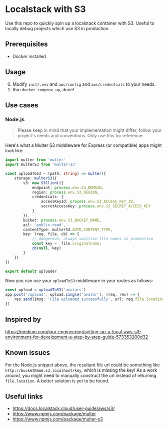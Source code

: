 # Localstack with S3
Use this repo to quickly spin up a localstack container with S3. Useful to locally debug projects which use S3 in production.

## Prerequisites
- Docker installed

## Usage
0. Modify `init/.env` and `aws/config` and `aws/credentials` to your needs.
1. Run `docker compose up`, done!

## Use cases
### Node.js
> Please keep in mind that your implementation might differ, follow your project's needs and conventions. Only use this for reference.

Here's what a Multer S3 middleware for Express (or compatible) apps might look like:

```ts
import multer from 'multer'
import multerS3 from 'multer-s3'

const uploadToS3 = (path: string) => multer({
    storage: multerS3({
        s3: new S3Client({
            endpoint: process.env.S3_DOMAIN,
            region: process.env.S3_REGION,
            credentials: {
                accessKeyId: process.env.S3_ACCESS_KEY_ID,
                secretAccessKey: process.env.S3_SECRET_ACCESS_KEY
            }
        }),
        bucket: process.env.S3_BUCKET_NAME,
        acl: 'public-read',
        contentType: multerS3.AUTO_CONTENT_TYPE,
        key: (req, file, cb) => {
            // dangerous; always sanitize file names in production
            const key =  file.originalname; 
            cb(null, key)
        }
    })
})

export default uploader
```

Now you can use your `uploadToS3` middleware in your routes as follows:

```ts
const upload = uploadToS3('avatars')
app.post('/upload', upload.single('avatar'), (req, res) => {
    res.send({msg: 'File uploaded successfully', url: req.file.location})
})
```
## Inspired by
https://medium.com/joor-engineering/setting-up-a-local-aws-s3-environment-for-development-a-step-by-step-guide-573353200d32

## Known issues
For the Node.js snippet above, the resultant file url could be something like `http://bucketName.s3.localhost/key`, which is missing the key! As a work around, you might need to manually construct the url instead of returning `file.location`. A better solution is yet to be found.

## Useful links
- https://docs.localstack.cloud/user-guide/aws/s3/
- https://www.npmjs.com/package/multer
- https://www.npmjs.com/package/multer-s3
